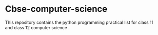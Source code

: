 # Cbse-computer-science
This repository contains the python programming practical list for class 11 and class 12 computer science .
